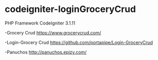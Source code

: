 # codeigniter-loginGroceryCrud

PHP Framework CodeIgniter 3.1.11

-Grocery Crud
https://www.grocerycrud.com/

-Login-Grocery Crud
https://github.com/portapipe/Login-GroceryCrud

-Panuchos
http://panuchos.epizy.com/
